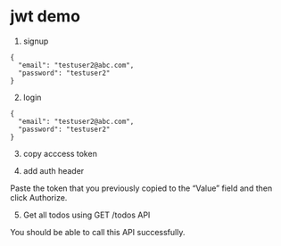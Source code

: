 # jwt demo

1. signup

```
{
  "email": "testuser2@abc.com",
  "password": "testuser2"
}
```

2. login

```
{
  "email": "testuser2@abc.com",
  "password": "testuser2"
}
```

3. copy acccess token

4. add auth header

Paste the token that you previously copied to the “Value” field and then click Authorize.

5. Get all todos using GET /todos API

You should be able to call this API successfully.
